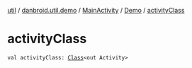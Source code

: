 [util](../../../index.md) / [danbroid.util.demo](../../index.md) / [MainActivity](../index.md) / [Demo](index.md) / [activityClass](./activity-class.md)

# activityClass

`val activityClass: `[`Class`](https://docs.oracle.com/javase/6/docs/api/java/lang/Class.html)`<out Activity>`